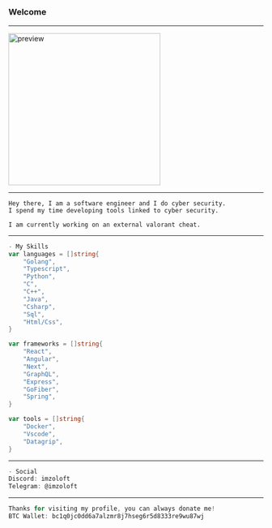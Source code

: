 ## <h3>Welcome</h3>

---

<p>
    <img src="https://media.tenor.com/z-R8JawBpvMAAAAd/lucy-cyberpunk-edge-runner.gif" alt="preview" width="300px"/><br/>
</p>

---

```
Hey there, I am a software engineer and I do cyber security.
I spend my time developing tools linked to cyber security.

I am currently working on an external valorant cheat.
```

---

```go
- My Skills
var languages = []string{
    "Golang",
    "Typescript",
    "Python",
    "C",
    "C++",
    "Java",
    "Csharp",
    "Sql",
    "Html/Css",
}

var frameworks = []string{
    "React",
    "Angular",
    "Next",
    "GraphQL",
    "Express",
    "GoFiber",
    "Spring",
}

var tools = []string{
    "Docker",
    "Vscode",
    "Datagrip",
}
```

---

```go
- Social
Discord: imzoloft
Telegram: @imzoloft
```

---

```go
Thanks for visiting my profile, you can always donate me!
BTC Wallet: bc1q0jc0dd6a7alzmr8j7hseg6r5d8333re9wu87wj
```

